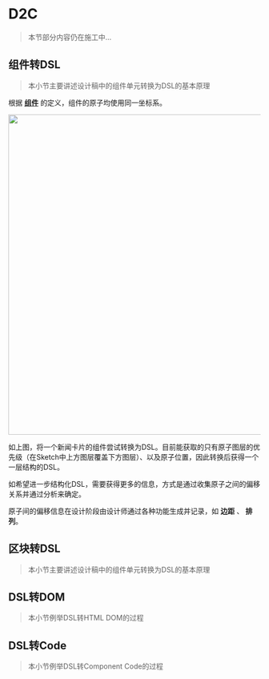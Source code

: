 # D2C

> 本节部分内容仍在施工中...


## 组件转DSL

> 本小节主要讲述设计稿中的组件单元转换为DSL的基本原理

根据 [**组件**](/language.html#组件) 的定义，组件的原子均使用同一坐标系。

<img src="~@assets/solution/000.jpg" width=640 />

如上图，将一个新闻卡片的组件尝试转换为DSL。目前能获取的只有原子图层的优先级（在Sketch中上方图层覆盖下方图层）、以及原子位置，因此转换后获得一个一层结构的DSL。

如希望进一步结构化DSL，需要获得更多的信息，方式是通过收集原子之间的偏移关系并通过分析来确定。



原子间的偏移信息在设计阶段由设计师通过各种功能生成并记录，如 **边距** 、 **排列**。

## 区块转DSL

> 本小节主要讲述设计稿中的组件单元转换为DSL的基本原理


## DSL转DOM

> 本小节例举DSL转HTML DOM的过程

## DSL转Code

> 本小节例举DSL转Component Code的过程
